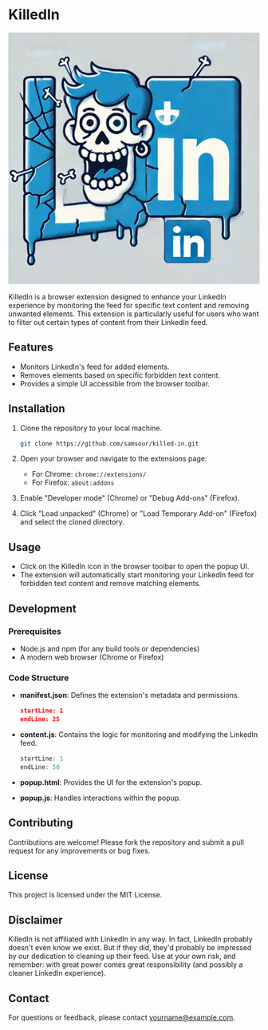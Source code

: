 # KilledIn

![KilledIn Logo](assets/logo-design.webp)

KilledIn is a browser extension designed to enhance your LinkedIn experience by monitoring the feed for specific text content and removing unwanted elements. This extension is particularly useful for users who want to filter out certain types of content from their LinkedIn feed.

## Features

- Monitors LinkedIn's feed for added elements.
- Removes elements based on specific forbidden text content.
- Provides a simple UI accessible from the browser toolbar.

## Installation

1. Clone the repository to your local machine.

   ```bash
   git clone https://github.com/samsour/killed-in.git
   ```

2. Open your browser and navigate to the extensions page:

   - For Chrome: `chrome://extensions/`
   - For Firefox: `about:addons`

3. Enable "Developer mode" (Chrome) or "Debug Add-ons" (Firefox).

4. Click "Load unpacked" (Chrome) or "Load Temporary Add-on" (Firefox) and select the cloned directory.

## Usage

- Click on the KilledIn icon in the browser toolbar to open the popup UI.
- The extension will automatically start monitoring your LinkedIn feed for forbidden text content and remove matching elements.

## Development

### Prerequisites

- Node.js and npm (for any build tools or dependencies)
- A modern web browser (Chrome or Firefox)

### Code Structure

- **manifest.json**: Defines the extension's metadata and permissions.

  ```json:manifest.json
  startLine: 1
  endLine: 25
  ```

- **content.js**: Contains the logic for monitoring and modifying the LinkedIn feed.

  ```javascript:content.js
  startLine: 1
  endLine: 50
  ```

- **popup.html**: Provides the UI for the extension's popup.
- **popup.js**: Handles interactions within the popup.

## Contributing

Contributions are welcome! Please fork the repository and submit a pull request for any improvements or bug fixes.

## License

This project is licensed under the MIT License.

## Disclaimer

KilledIn is not affiliated with LinkedIn in any way. In fact, LinkedIn probably doesn't even know we exist. But if they did, they'd probably be impressed by our dedication to cleaning up their feed. Use at your own risk, and remember: with great power comes great responsibility (and possibly a cleaner LinkedIn experience).

## Contact

For questions or feedback, please contact [yourname@example.com](mailto:yourname@example.com).
